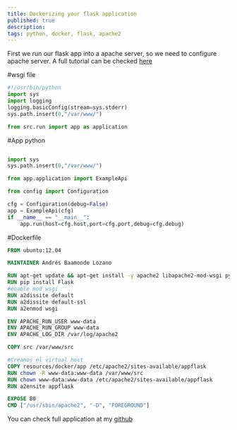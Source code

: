 ```yaml
---
title: Dockerizing your flask application
published: true
description: 
tags: python, docker, flask, apache2
---
```


First we run our flask app into a apache server, so we need to configure apache server. A full tutorial can be checked [here](https://www.digitalocean.com/community/tutorials/how-to-deploy-a-flask-application-on-an-ubuntu-vps)

#wsgi file

```python
#!/usr/bin/python
import sys
import logging
logging.basicConfig(stream=sys.stderr)
sys.path.insert(0,"/var/www/")

from src.run import app as application
```

#App python

```python

import sys
sys.path.insert(0,"/var/www/")

from app.application import ExampleApi

from config import Configuration

cfg = Configuration(debug=False)
app = ExampleApi(cfg)
if __name__ == "__main__":
    app.run(host=cfg.host,port=cfg.port,debug=cfg.debug)
```

#Dockerfile

```dockerfile
FROM ubuntu:12.04

MAINTAINER Andrés Baamonde Lozano

RUN apt-get update && apt-get install -y apache2 libapache2-mod-wsgi python-dev python-pip && apt-get clean && rm -rf /var/lib/apt/lists/*
RUN pip install Flask
#enable mod_wsgi
RUN a2dissite default
RUN a2dissite default-ssl
RUN a2enmod wsgi

ENV APACHE_RUN_USER www-data
ENV APACHE_RUN_GROUP www-data
ENV APACHE_LOG_DIR /var/log/apache2

COPY src /var/www/src

#Creamos el virtual host
COPY resources/docker/app /etc/apache2/sites-available/appflask
RUN chown -R www-data:www-data /var/www/src
RUN chown www-data:www-data /etc/apache2/sites-available/appflask
RUN a2ensite appflask

EXPOSE 80
CMD ["/usr/sbin/apache2", "-D", "FOREGROUND"]
```
You can check full application at my [github](https://github.com/mandrewcito/flask-example-app)